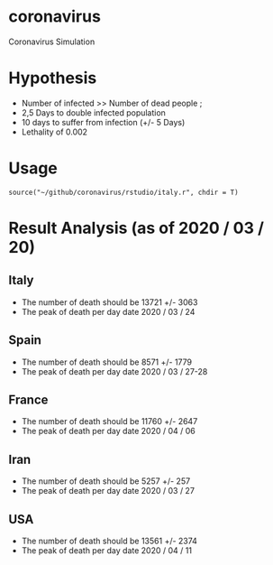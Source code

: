 # coronavirus
Coronavirus Simulation

# Hypothesis

* Number of infected >> Number of dead people ;
* 2,5 Days to double infected population
* 10 days to suffer from infection (+/- 5 Days)
* Lethality of 0.002

# Usage

`source("~/github/coronavirus/rstudio/italy.r", chdir = T)`

# Result Analysis (as of 2020 / 03 / 20)

## Italy

* The number of death should be 13721 +/- 3063
* The peak of death per day date 2020 / 03 / 24

## Spain

* The number of death should be 8571 +/- 1779
* The peak of death per day date 2020 / 03 / 27-28

## France

* The number of death should be 11760 +/- 2647
* The peak of death per day date 2020 / 04 / 06

## Iran

* The number of death should be 5257 +/- 257
* The peak of death per day date 2020 / 03 / 27

## USA

* The number of death should be 13561 +/- 2374
* The peak of death per day date 2020 / 04 / 11
